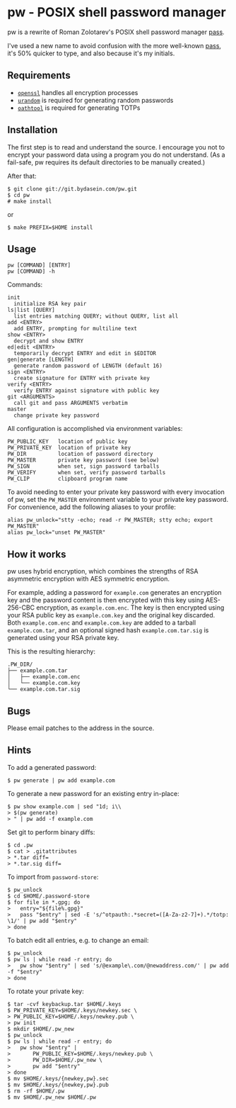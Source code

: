 pw - POSIX shell password manager
=================================

pw is a rewrite of Roman Zolotarev's POSIX shell password manager [pass][1].

I've used a new name to avoid confusion with the more well-known
[pass][2], it's 50% quicker to type, and also because it's my initials.


Requirements
------------

- [`openssl`][3] handles all encryption processes
- [`urandom`][4] is required for generating random passwords
- [`oathtool`][5] is required for generating TOTPs


Installation
------------

The first step is to read and understand the source. I encourage you not to
encrypt your password data using a program you do not understand. (As a
fail-safe, pw requires its default directories to be manually created.)

After that:

	$ git clone git://git.bydasein.com/pw.git
	$ cd pw
	# make install

or

	$ make PREFIX=$HOME install


Usage
-----

	pw [COMMAND] [ENTRY]
	pw [COMMAND] -h

Commands:

	init
	  initialize RSA key pair
	ls|list [QUERY]
	  list entries matching QUERY; without QUERY, list all
	add <ENTRY>
	  add ENTRY, prompting for multiline text
	show <ENTRY>
	  decrypt and show ENTRY
	ed|edit <ENTRY>
	  temporarily decrypt ENTRY and edit in $EDITOR
	gen|generate [LENGTH]
	  generate random password of LENGTH (default 16)
	sign <ENTRY>
	  create signature for ENTRY with private key
	verify <ENTRY>
	  verify ENTRY against signature with public key
	git <ARGUMENTS>
	  call git and pass ARGUMENTS verbatim
	master
	  change private key password

All configuration is accomplished via environment variables:

	PW_PUBLIC_KEY	location of public key
	PW_PRIVATE_KEY	location of private key
	PW_DIR			location of password directory
	PW_MASTER		private key password (see below)
	PW_SIGN			when set, sign password tarballs
	PW_VERIFY		when set, verify password tarballs
	PW_CLIP			clipboard program name

To avoid needing to enter your private key password with every invocation of
pw, set the `PW_MASTER` environment variable to your private key password.
For convenience, add the following aliases to your profile:

	alias pw_unlock="stty -echo; read -r PW_MASTER; stty echo; export PW_MASTER"
	alias pw_lock="unset PW_MASTER"


How it works
------------

pw uses hybrid encryption, which combines the strengths of RSA asymmetric
encryption with AES symmetric encryption.

For example, adding a password for `example.com` generates an encryption key and
the password content is then encrypted with this key using AES-256-CBC
encryption, as `example.com.enc`. The key is then encrypted using your RSA
public key as `example.com.key` and the original key discarded. Both
`example.com.enc` and `example.com.key` are added to a tarball
`example.com.tar`, and an optional signed hash `example.com.tar.sig` is
generated using your RSA private key.

This is the resulting hierarchy:

	.PW_DIR/
	├── example.com.tar
	│   ├── example.com.enc
	│   └── example.com.key
	└── example.com.tar.sig


Bugs
----

Please email patches to the address in the source.


Hints
-----

To add a generated password:

	$ pw generate | pw add example.com

To generate a new password for an existing entry in-place:

	$ pw show example.com | sed "1d; i\\
	> $(pw generate)
	> " | pw add -f example.com

Set git to perform binary diffs:

	$ cd .pw
	$ cat > .gitattributes
	> *.tar diff=
	> *.tar.sig diff=

To import from `password-store`:

	$ pw_unlock
	$ cd $HOME/.password-store
	$ for file in *.gpg; do
	>	entry="${file%.gpg}"
	>	pass "$entry" | sed -E 's/^otpauth:.*secret=([A-Za-z2-7]+).*/totp: \1/' | pw add "$entry"
	> done

To batch edit all entries, e.g. to change an email:

	$ pw_unlock
	$ pw ls | while read -r entry; do
	>	pw show "$entry" | sed 's/@example\.com/@newaddress.com/' | pw add -f "$entry"
	> done

To rotate your private key:

	$ tar -cvf keybackup.tar $HOME/.keys
	$ PW_PRIVATE_KEY=$HOME/.keys/newkey.sec \
	> PW_PUBLIC_KEY=$HOME/.keys/newkey.pub \
	> pw init
	$ mkdir $HOME/.pw_new
	$ pw_unlock
	$ pw ls | while read -r entry; do
	>	pw show "$entry" |
	>		PW_PUBLIC_KEY=$HOME/.keys/newkey.pub \
	>		PW_DIR=$HOME/.pw_new \
	>		pw add "$entry"
	> done
	$ mv $HOME/.keys/{newkey,pw}.sec
	$ mv $HOME/.keys/{newkey,pw}.pub
	$ rm -rf $HOME/.pw
	$ mv $HOME/.pw_new $HOME/.pw


[1]: https://www.romanzolotarev.com/pass.html
[2]: https://www.passwordstore.org
[3]: https://man.openbsd.org/openssl
[4]: https://man.openbsd.org/urandom
[5]: https://www.nongnu.org/oath-toolkit/
